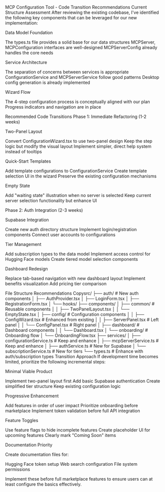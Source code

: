 MCP Configuration Tool - Code Transition Recommendations
Current Structure Assessment
After reviewing the existing codebase, I've identified the following key components that can be leveraged for our new implementation:

Data Model Foundation

The types.ts file provides a solid base for our data structures
MCPServer, MCPConfiguration interfaces are well-designed
MCPServerConfig already handles the core needs


Service Architecture

The separation of concerns between services is appropriate
ConfigurationService and MCPServerService follow good patterns
Desktop config generation is already implemented


Wizard Flow

The 4-step configuration process is conceptually aligned with our plan
Progress indicators and navigation are in place



Recommended Code Transitions
Phase 1: Immediate Refactoring (1-2 weeks)

Two-Panel Layout

Convert ConfigurationWizard.tsx to use two-panel design
Keep the step logic but modify the visual layout
Implement simpler, direct help system instead of tooltips


Quick-Start Templates

Add template configurations to ConfigurationService
Create template selection UI in the wizard
Preserve the existing configuration mechanisms


Empty State

Add "waiting state" illustration when no server is selected
Keep current server selection functionality but enhance UI



Phase 2: Auth Integration (2-3 weeks)

Supabase Integration

Create new auth directory structure
Implement login/registration components
Connect user accounts to configurations


Tier Management

Add subscription types to the data model
Implement access control for Hugging Face models
Create tiered model selection components


Dashboard Redesign

Replace tab-based navigation with new dashboard layout
Implement benefits visualization
Add pricing tier comparison



File Structure Recommendations
Copysrc/
├── auth/                 # New auth components
│   ├── AuthProvider.tsx
│   ├── LoginForm.tsx
│   ├── RegistrationForm.tsx
│   └── hooks/
├── components/
│   ├── common/           # Reusable components
│   │   ├── TwoPanelLayout.tsx
│   │   └── EmptyState.tsx
│   ├── config/           # Configuration components 
│   │   ├── ConfigWizard.tsx       # Enhanced from existing
│   │   ├── ServerPanel.tsx        # Left panel
│   │   └── ConfigPanel.tsx        # Right panel
│   ├── dashboard/        # Dashboard components
│   │   └── Dashboard.tsx
│   └── onboarding/       # Onboarding flow
│       └── OnboardingFlow.tsx
├── services/
│   ├── configurationService.ts    # Keep and enhance
│   ├── mcpServerService.ts        # Keep and enhance
│   ├── authService.ts             # New for Supabase
│   └── subscriptionService.ts     # New for tiers
└── types.ts              # Enhance with auth/subscription types
Transition Approach
If development time becomes limited, prioritize the following incremental steps:

Minimal Viable Product

Implement two-panel layout first
Add basic Supabase authentication
Create simplified tier structure
Keep existing configuration logic


Progressive Enhancement

Add features in order of user impact
Prioritize onboarding before marketplace
Implement token validation before full API integration


Feature Toggles

Use feature flags to hide incomplete features
Create placeholder UI for upcoming features
Clearly mark "Coming Soon" items



Documentation Priority

Create documentation files for:

Hugging Face token setup
Web search configuration
File system permissions


Implement these before full marketplace features to ensure users can at least configure the basics effectively.